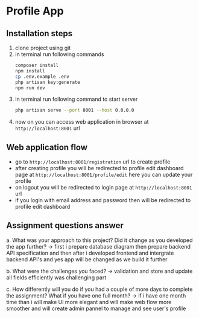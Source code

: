 # Profile App

## Installation steps

1. clone project using git
2. in terminal run following commands
    ```sh
    composer install
    npm install
    cp .env.example .env
    php artisan key:generate
    npm run dev
    ```
3. in terminal run following command to start server
    ```sh
    php artisan serve --port 8001 --host 0.0.0.0
    ```
4. now on you can access web application in browser at `http://localhost:8001` url

## Web application flow

-   go to `http://localhost:8001/registration` url to create profile
-   after creating profile you will be redirected to profile edit dashboard page at `http://localhost:8001/profile/edit`
    here you can update your profile
-   on logout you will be redirected to login page at `http://localhost:8001` url
-   if you login with email address and password then will be redirected to profile edit dashboard

## Assignment questions answer

a. What was your approach to this project? Did it change as you developed the app further?
-> first i prepare database diagram then prepare backend API specification and then after i developed frontend and intergrate backend API's
and yes app will be changed as we build it further

b. What were the challenges you faced?
-> validation and store and update all fields efficiently was challenging part

c. How differently will you do if you had a couple of more days to complete the assignment? What if you have one full month?
-> if i have one month time than i will make UI more elegant and will make web flow more smoother and will create admin pannel to manage and see user's profile
